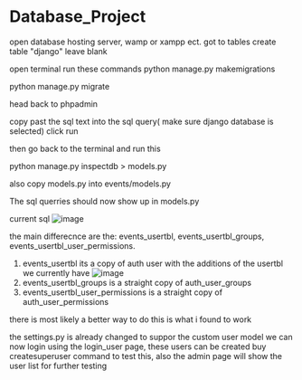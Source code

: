 # Database_Project
open database hosting server, wamp or xampp ect.
got to tables create table "django" leave blank

open terminal run these commands
python manage.py makemigrations

python manage.py migrate

head back to phpadmin

copy past the sql text into the sql query( make sure django database is selected)
click run

then go back to the terminal and run this 

python manage.py inspectdb > models.py

also copy models.py into events/models.py

The sql querries should now show up in models.py


current sql
![image](https://user-images.githubusercontent.com/48971142/163653850-0f10243e-da2b-4036-8ff4-ebfda7bdf84a.png)

the main differecnce are the: events_usertbl, events_usertbl_groups, events_usertbl_user_permissions.

1. events_usertbl its a copy of auth user with the additions of the usertbl we currently have
  ![image](https://user-images.githubusercontent.com/48971142/163459851-1adf76fa-9257-4a20-b422-84ff0354f70b.png)
2. events_usertbl_groups is a straight copy of auth_user_groups
3. events_usertbl_user_permissions is a straight copy of auth_user_permissions

there is most likely a better way to do this is what i found to work

the settings.py is already changed to suppor the custom user model
we can now login using the login_user page, these users can be created buy createsuperuser command to test this, also the admin page will show the user list for further testing
